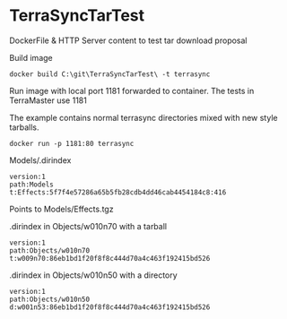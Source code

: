 # TerraSyncTarTest
DockerFile &amp; HTTP Server content to test tar download proposal

Build image 

```
docker build C:\git\TerraSyncTarTest\ -t terrasync
```

Run image with local port 1181 forwarded to container. The tests in TerraMaster use 1181

The example contains normal terrasync directories mixed with new style tarballs.

```
docker run -p 1181:80 terrasync
```

Models/.dirindex

```
version:1
path:Models
t:Effects:5f7f4e57286a65b5fb28cdb4dd46cab4454184c8:416
```

Points to Models/Effects.tgz

.dirindex in Objects/w010n70 with a tarball

```
version:1
path:Objects/w010n70
t:w009n70:86eb1bd1f20f8f8c444d70a4c463f192415bd526
```

.dirindex in Objects/w010n50 with a directory 

```
version:1
path:Objects/w010n50
d:w001n53:86eb1bd1f20f8f8c444d70a4c463f192415bd526
```
